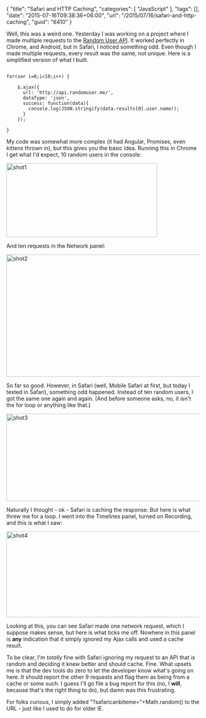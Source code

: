 {
	"title": "Safari and HTTP Caching",
	"categories": [
		"JavaScript"
	],
	"tags": [],
	"date": "2015-07-16T09:38:36+06:00",
	"url": "/2015/07/16/safari-and-http-caching",
	"guid": "6410"
}

Well, this was a weird one. Yesterday I was working on a project where I made multiple requests to the <a href="https://randomuser.me/">Random User API</a>. It worked perfectly in Chrome, and Android, but in Safari, I noticed something odd. Even though I made multiple requests, every result was the same, not unique. Here is a simplified version of what I built.

<!--more-->

<pre><code class="language-javascript">
for(var i=0;i&lt;10;i++) {

	$.ajax({
	  url: 'http://api.randomuser.me/',
	  dataType: 'json',
	  success: function(data){
	    console.log(JSON.stringify(data.results[0].user.name));
	  }
	});

}</code></pre>

My code was somewhat more complex (it had Angular, Promises, even kittens thrown in), but this gives you the basic idea. Running this in Chrome I get what I'd expect, 10 random users in the console:

<img src="http://www.raymondcamden.com/wp-content/uploads/2015/07/shot14.png" alt="shot1" width="393" height="193" class="aligncenter size-full wp-image-6411 imgborder" />

And ten requests in the Network panel:

<img src="http://www.raymondcamden.com/wp-content/uploads/2015/07/shot21.png" alt="shot2" width="700" height="319" class="aligncenter size-full wp-image-6412 imgbordder" />

So far so good. However, in Safari (well, Mobile Safari at first, but today I tested in Safari), something odd happened. Instead of ten random users, I got the same one again and again. (And before someone asks, no, it isn't the for loop or anything like that.)

<img src="http://www.raymondcamden.com/wp-content/uploads/2015/07/shot3.png" alt="shot3" width="700" height="228" class="aligncenter size-full wp-image-6413 imgborder" />

Naturally I thought - ok - Safari is caching the response. But here is what threw me for a loop. I went into the Timelines panel, turned on Recording, and this is what I saw:

<img src="http://www.raymondcamden.com/wp-content/uploads/2015/07/shot4.png" alt="shot4" width="700" height="224" class="aligncenter size-full wp-image-6414 imgborder" />

Looking at this, you can see Safari made one network request, which I suppose makes sense, but here is what ticks me off. Nowhere in this panel is <strong>any</strong> indication that it simply ignored my Ajax calls and used a cache result.

To be clear, I'm <i>totally</i> fine with Safari ignoring my request to an API that is random and deciding it knew better and should cache. Fine. What upsets me is that the dev tools do zero to let the developer know what's going on here. It should report the other 9 requests and flag them as being from a cache or some such. I guess I'll go file a bug report for this (no, I <strong>will</strong>, because that's the right thing to do), but damn was this frustrating.

For folks curious, I simply added "?safaricanbiteme="+Math.random() to the URL - just like I used to do for older IE.